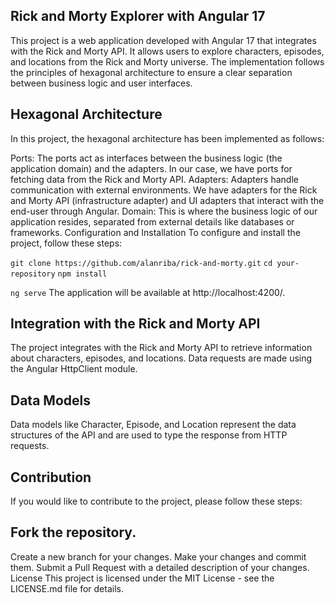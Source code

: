 ## Rick and Morty Explorer with Angular 17
This project is a web application developed with Angular 17 that integrates with the Rick and Morty API. It allows users to explore characters, episodes, and locations from the Rick and Morty universe. The implementation follows the principles of hexagonal architecture to ensure a clear separation between business logic and user interfaces.

## Hexagonal Architecture
In this project, the hexagonal architecture has been implemented as follows:

Ports: The ports act as interfaces between the business logic (the application domain) and the adapters. In our case, we have ports for fetching data from the Rick and Morty API.
Adapters: Adapters handle communication with external environments. We have adapters for the Rick and Morty API (infrastructure adapter) and UI adapters that interact with the end-user through Angular.
Domain: This is where the business logic of our application resides, separated from external details like databases or frameworks.
Configuration and Installation
To configure and install the project, follow these steps:

`git clone https://github.com/alanriba/rick-and-morty.git`
`cd your-repository`
`npm install`

`ng serve`
The application will be available at http://localhost:4200/.

## Integration with the Rick and Morty API
The project integrates with the Rick and Morty API to retrieve information about characters, episodes, and locations. Data requests are made using the Angular HttpClient module.

## Data Models
Data models like Character, Episode, and Location represent the data structures of the API and are used to type the response from HTTP requests.

## Contribution
If you would like to contribute to the project, please follow these steps:

## Fork the repository.
Create a new branch for your changes.
Make your changes and commit them.
Submit a Pull Request with a detailed description of your changes.
License
This project is licensed under the MIT License - see the LICENSE.md file for details.
